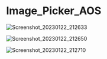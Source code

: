 # Image_Picker_AOS
![Screenshot_20230122_212633](https://user-images.githubusercontent.com/59002243/213915839-a2889e02-0ffe-447d-876d-cacf335a9a54.png)

![Screenshot_20230122_212650](https://user-images.githubusercontent.com/59002243/213915865-d988be54-17fb-4332-8329-0e141c081dac.png)

![Screenshot_20230122_212710](https://user-images.githubusercontent.com/59002243/213915884-8a3c94f6-ac3f-4089-b52f-1a5fe6b5c3a5.png)
